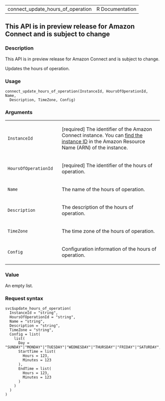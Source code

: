 <table style="width: 100%;">
<tbody>
<tr class="odd">
<td>connect_update_hours_of_operation</td>
<td style="text-align: right;">R Documentation</td>
</tr>
</tbody>
</table>

## This API is in preview release for Amazon Connect and is subject to change

### Description

This API is in preview release for Amazon Connect and is subject to
change.

Updates the hours of operation.

### Usage

    connect_update_hours_of_operation(InstanceId, HoursOfOperationId, Name,
      Description, TimeZone, Config)

### Arguments

<table>
<colgroup>
<col style="width: 35%" />
<col style="width: 65%" />
</colgroup>
<tbody>
<tr class="odd">
<td><code
id="connect_update_hours_of_operation_:_InstanceId">InstanceId</code></td>
<td><p>[required] The identifier of the Amazon Connect instance. You can
<a
href="https://docs.aws.amazon.com/connect/latest/adminguide/find-instance-arn.html">find
the instance ID</a> in the Amazon Resource Name (ARN) of the
instance.</p></td>
</tr>
<tr class="even">
<td><code
id="connect_update_hours_of_operation_:_HoursOfOperationId">HoursOfOperationId</code></td>
<td><p>[required] The identifier of the hours of operation.</p></td>
</tr>
<tr class="odd">
<td><code id="connect_update_hours_of_operation_:_Name">Name</code></td>
<td><p>The name of the hours of operation.</p></td>
</tr>
<tr class="even">
<td><code
id="connect_update_hours_of_operation_:_Description">Description</code></td>
<td><p>The description of the hours of operation.</p></td>
</tr>
<tr class="odd">
<td><code
id="connect_update_hours_of_operation_:_TimeZone">TimeZone</code></td>
<td><p>The time zone of the hours of operation.</p></td>
</tr>
<tr class="even">
<td><code
id="connect_update_hours_of_operation_:_Config">Config</code></td>
<td><p>Configuration information of the hours of operation.</p></td>
</tr>
</tbody>
</table>

### Value

An empty list.

### Request syntax

    svc$update_hours_of_operation(
      InstanceId = "string",
      HoursOfOperationId = "string",
      Name = "string",
      Description = "string",
      TimeZone = "string",
      Config = list(
        list(
          Day = "SUNDAY"|"MONDAY"|"TUESDAY"|"WEDNESDAY"|"THURSDAY"|"FRIDAY"|"SATURDAY",
          StartTime = list(
            Hours = 123,
            Minutes = 123
          ),
          EndTime = list(
            Hours = 123,
            Minutes = 123
          )
        )
      )
    )
